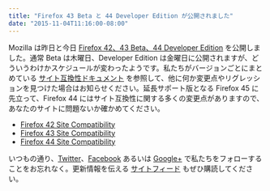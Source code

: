 ```yaml
---
title: "Firefox 43 Beta と 44 Developer Edition が公開されました"
date: "2015-11-04T11:16:00-08:00"
---
```

Mozilla は昨日と今日 [Firefox 42、43 Beta、44 Developer Edition](https://www.mozilla.org/firefox/channel/) を公開しました。通常 Beta は木曜日、Developer Edition は金曜日に公開されますが、どういうわけかスケジュールが変わったようです。私たちがバージョンごとにまとめている [サイト互換性ドキュメント](https://www.fxsitecompat.com/ja/docs/) を参照して、他に何か変更点やリグレッションを見つけた場合はお知らせください。延長サポート版となる Firefox 45 に先立って、Firefox 44 にはサイト互換性に関する多くの変更点がありますので、あなたのサイトに問題ないか確かめてください。

* [Firefox 42 Site Compatibility](https://www.fxsitecompat.com/ja/versions/42/)
* [Firefox 43 Site Compatibility](https://www.fxsitecompat.com/ja/versions/43/)
* [Firefox 44 Site Compatibility](https://www.fxsitecompat.com/ja/versions/44/)

いつもの通り、[Twitter](https://twitter.com/FxSiteCompat)、[Facebook](https://www.facebook.com/FxSiteCompat) あるいは [Google+](https://plus.google.com/+FxSiteCompatibility) で私たちをフォローすることをお忘れなく。更新情報を伝える [サイトフィード](https://www.fxsitecompat.com/ja/index.xml) もぜひ購読してください。
